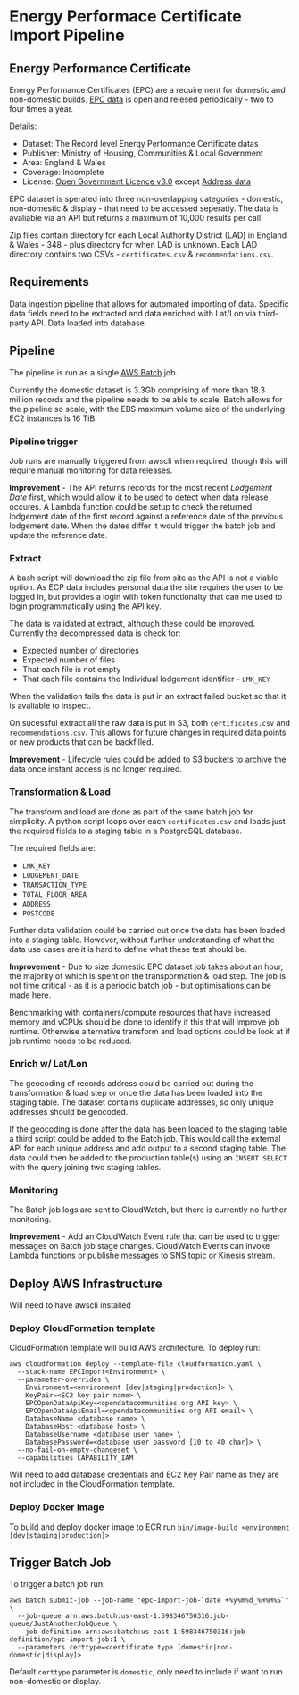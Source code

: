 # Energy Performace Certificate Import Pipeline

## Energy Performance Certificate
Energy Performance Certificates (EPC) are a requirement for domestic and non-domestic builds. [EPC data](https://epc.opendatacommunities.org/docs/guidance) is open and relesed periodically - two to four times a year. 

Details:
 * Dataset: The Record level Energy Performance Certificate datas
 * Publisher: Ministry of Housing, Communities & Local Government
 * Area: England & Wales
 * Coverage: Incomplete
 * License: [Open Government Licence v3.0](http://www.nationalarchives.gov.uk/doc/open-government-licence/version/3/) except [Address data](https://epc.opendatacommunities.org/docs/copyright)

EPC dataset is sperated into three non-overlapping categories - domestic, non-domestic & display - that need to be accessed seperatly. The data is avaliable via an API but returns a maximum of 10,000 results per call.

Zip files contain directory for each Local Authority District (LAD) in England & Wales - 348 - plus directory for when LAD is unknown. Each LAD directory contains two CSVs - `certificates.csv` & `recommendations.csv`.

## Requirements
Data ingestion pipeline that allows for automated importing of data. Specific data fields need to be extracted and data enriched with Lat/Lon via third-party API. Data loaded into database.

## Pipeline
The pipeline is run as a single [AWS Batch](https://aws.amazon.com/batch/) job.

Currently the domestic dataset is 3.3Gb comprising of more than 18.3 million records and the pipeline needs to be able to scale. Batch allows for the pipeline so scale, with the EBS maximum volume size of the underlying EC2 instances is 16 TiB.

### Pipeline trigger
Job runs are manually triggered from awscli when required, though this will require manual monitoring for data releases. 

**Improvement** -
The API returns records for the most recent *Lodgement Date* first, which would allow it to be used to detect when data release occures. A Lambda function could be setup to check the returned lodgement date of the first record against a reference date of the previous lodgement date. When the dates differ it would trigger the batch job and update the reference date.


### Extract
A bash script will download the zip file from site as the API is not a viable option. As ECP data includes personal data the site requires the user to be logged in, but provides a login with token functionalty that can me used to login programmatically using the API key.

The data is validated at extract, although these could be improved. Currently the decompressed data is check for:
 * Expected number of directories
 * Expected number of files
 * That each file is not empty
 * That each file contains the Individual lodgement identifier - `LMK_KEY`

When the validation fails the data is put in an extract failed bucket so that it is avaliable to inspect.

On sucessful extract all the raw data is put in S3, both `certificates.csv` and `recommendations.csv`. This allows for future changes in required data points or new products that can be backfilled.

**Improvement** -
Lifecycle rules could be added to S3 buckets to archive the data once instant access is no longer required.

### Transformation & Load
The transform and load are done as part of the same batch job for simplicity. A python script loops over each `certificates.csv` and loads just the required fields to a staging table in a PostgreSQL database.

The required fields are:
   * `LMK_KEY`
   * `LODGEMENT_DATE`
   * `TRANSACTION_TYPE`
   * `TOTAL_FLOOR_AREA`
   * `ADDRESS`
   * `POSTCODE`

Further data validation could be carried out once the data has been loaded into a staging table. However, without further understanding of what the data use cases are it is hard to define what these test should be.

**Improvement** -
Due to size domestic EPC dataset job takes about an hour, the majority of which is spent on the transpormation & load step. The job is not time critical - as it is a periodic batch job - but optimisations can be made here.

Benchmarking with containers/compute resources that have increased memory and vCPUs should be done to identify if this that will improve job runtime. Otherwise alternative transform and load options could be look at if job runtime needs to be reduced.

### Enrich w/ Lat/Lon
The geocoding of records address could be carried out during the transformation & load step or once the data has been loaded into the staging table. The dataset contains duplicate addresses, so only unique addresses should be geocoded.

If the geocoding is done after the data has been loaded to the staging table a third script could be added to the Batch job. This would call the external API for each unique address and add output to a second staging table. The data could then be added to the production table(s) using an `INSERT SELECT` with the query joining two staging tables.

### Monitoring
The Batch job logs are sent to CloudWatch, but there is currently no further monitoring.

**Improvement** -
Add an CloudWatch Event rule that can be used to trigger messages on Batch job stage changes. CloudWatch Events can invoke Lambda functions or publishe messages to SNS topic or Kinesis stream.

## Deploy AWS Infrastructure
Will need to have awscli installed

### Deploy CloudFormation template
CloudFormation template will build AWS architecture. To deploy run:
```
aws cloudformation deploy --template-file cloudformation.yaml \ 
  --stack-name EPCImport<Environment> \
  --parameter-overrides \
    Environment=<environment [dev|staging|production]> \
    KeyPair=<EC2 key pair name> \
    EPCOpenDataApiKey=<opendatacommunities.org API key> \
    EPCOpenDataApiEmail=<opendatacommunities.org API email> \
    DatabaseName <database name> \
    DatabaseHost <database host> \
    DatabaseUsername <database user name> \
    DatabasePassword=<database user password [10 to 40 char]> \
  --no-fail-on-empty-changeset \
  --capabilities CAPABILITY_IAM
```
Will need to add database credentials and EC2 Key Pair name as they are not included in the CloudFormation template. 

### Deploy Docker Image
To build and deploy docker image to ECR run `bin/image-build <environment [dev|staging|production]> `

## Trigger Batch Job
To trigger a batch job run:
```
aws batch submit-job --job-name "epc-import-job-`date +%y%m%d_%H%M%S`" \
  --job-queue arn:aws:batch:us-east-1:598346750316:job-queue/JustAnotherJobQueue \
  --job-definition arn:aws:batch:us-east-1:598346750316:job-definition/epc-import-job:1 \
  --parameters certtype=<certificate type [domestic|non-domestic|display]>
```
Default `certtype` parameter is `domestic`, only need to include if want to run non-domestic or display. 
